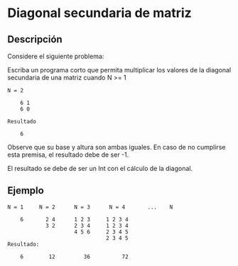 # Diagonal secundaria de matriz

## Descripción


Considere el siguiente problema:

Escriba un programa corto que permita multiplicar los valores de la diagonal secundaria de una matriz cuando N >= 1

    N = 2 

        6 1
        6 0

    Resultado
    
        6


Observe que su base y altura son ambas iguales.
En caso de no cumplirse esta premisa, el resultado debe de ser -1.

El resultado se debe de ser un Int con el cálculo de la diagonal.


## Ejemplo
```
N = 1     N = 2      N = 3      N = 4       ...    N
    
    6       2 4      1 2 3     1 2 3 4         
            3 2      2 3 4     1 2 3 4      
                     4 5 6     2 3 4 5     
                               2 3 4 5   
Resultado:

    6	     12         36	        72
```